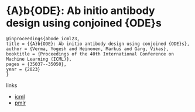 # {A}b{ODE}: Ab initio antibody design using conjoined {ODE}s

```
@inproceedings{abode_icml23,
title = {{A}b{ODE}: Ab initio antibody design using conjoined {ODE}s},
author = {Verma, Yogesh and Heinonen, Markus and Garg, Vikas},
booktitle = {Proceedings of the 40th International Conference on Machine Learning (ICML)},
pages = {35037--35050},
year = {2023}
}
```

links
- [icml](https://icml.cc/Conferences/2023/Schedule?showEvent=23763)
- [pmlr](https://proceedings.mlr.press/v202/verma23a.html)
